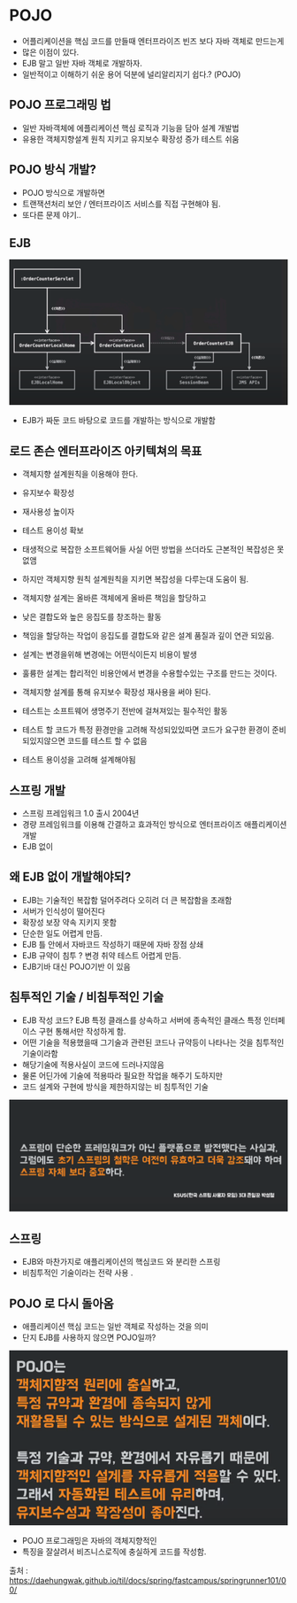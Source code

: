 # POJO

 + 어플리케이션을 핵심 코드를 만들때 엔터프라이즈 빈즈 보다 자바 객체로 만드는게 
 + 많은 이점이 있다.
 + EJB 말고 일반 자바 객체로 개발하자.
 + 일반적이고 이해하기 쉬운 용어 덕분에 널리알리지기 쉽다.? (POJO)
 


## POJO 프로그래밍 법

 + 일반 자바객체에 에플리케이션 핵심 로직과 기능을 담아 설계 개발법
 + 유용한 객체지향설계 원칙 지키고 유지보수 확장성 증가 테스트 쉬움



## POJO 방식 개발?

 + POJO 방식으로 개발하면 
 + 트랜잭션처리 보안 / 엔터프라이즈 서비스를 직접 구현해야 됨.
 + 또다른 문제 야기..


## EJB

![](Img/img_14.png)

 + EJB가 짜둔 코드 바탕으로 코드를 개발하는 방식으로 개발함


## 로드 존슨 엔터프라이즈 아키텍쳐의 목표 

 + 객체지향 설계원칙을 이용해야 한다.
 + 유지보수 확장성
 + 재사용성 높이자
 + 테스트 용이성 확보

 + 태생적으로 복잡한 소프트웨어들  사실 어떤 방법을 쓰더라도 근본적인 복잡성은 못없앰
 + 하지만 객체지향 원칙 설계원칙을 지키면 복잡성을 다루는대 도움이 됨.
 + 객체지향 설계는 올바른 객체에게 올바른 책임을 할당하고
 + 낮은 결합도와 높은 응집도를 창조하는 활동 
 + 책임을 할당하는 작업이 응집도를 결합도와 같은 설계 품질과 깊이 연관 되있음.
 + 설계는 변경을위해 변경에는 어떤식이든지 비용이 발생
 + 훌륭한 설계는 합리적인 비용안에서 변경을 수용할수있는 구조를 만드는 것이다.
 + 객체지향 설계를 통해 유지보수 확장성 재사용을 써야 된다.
 + 테스트는 소프트웨어 생명주기 전반에 걸쳐져있는 필수적인 활동
 + 테스트 할 코드가 특정 환경만을 고려해 작성되있있따면 코드가 요구한 환경이 준비되있지않으면 코드를 테스트 할 수 없음
 + 테스트 용이성을 고려해 설계해야됨
  

## 스프링 개발

 + 스프링 프레임워크 1.0 출시 2004년
 + 경량 프레임워크를 이용해 간결하고 효과적인 방식으로 엔터프라이즈 애플리케이션 개발 
 + EJB 없이



## 왜 EJB 없이 개발해야되?

 + EJB는 기술적인 복잡함 덜어주려다 오히려 더 큰 복잡함을 초래함
 + 서버가 인식성이 떨어진다
 + 확장성 보장 약속 지키지 못함
 + 단순한 일도 어렵게 만듬.
 + EJB 틀 안에서 자바코드 작성하기 때문에 자바 장점 상쇄
 + EJB 규약이 침투 ? 변경 취약 테스트 어렵게 만듬.
 + EJB기바 대신 POJO기반 이 있음


## 침투적인 기술 / 비침투적인 기술

 + EJB 작성 코드? EJB 특정 클래스를 상속하고 서버에 종속적인 클래스 특정 인터페이스 구현 통해서만 작성하게 함.
 + 어떤 기술을 적용했을때 그기술과 관련된 코드나 규약등이 나타나는 것을  침투적인 기술이라함
 + 해당기술에 적용사실이 코드에 드러나지않음 
 + 물론 어딘가에 기술에 적용따라 필요한 작업을 해주기 도하지만
 + 코드 설계와 구현에 방식을 제한하지않는 비 침투적인 기술



![](Img/img_15.png)


## 스프링

 + EJB와 마찬가지로 애플리케이션의 핵심코드 와 분리한 스프링
 + 비침투적인 기술이라는 전략 사용 .


## POJO 로 다시 돌아옴

 + 애플리케이션 핵심 코드는 일반 객체로 작성하는 것을 의미
 + 단지 EJB를 사용하지 않으면 POJO일까?


![](Img/img_16.png)

 + POJO 프로그래밍은 자바의 객체지향적인
 + 특징을 잘살려서 비즈니스로직에 충실하게 코드를 작성함.



출처 : https://daehungwak.github.io/til/docs/spring/fastcampus/springrunner101/00/
